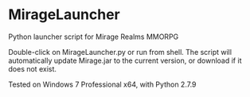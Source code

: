 # MirageLauncher
Python launcher script for Mirage Realms MMORPG

Double-click on MirageLauncher.py or run from shell. The script will automatically update Mirage.jar to the current version, or download if it does not exist.

Tested on Windows 7 Professional x64, with Python 2.7.9
